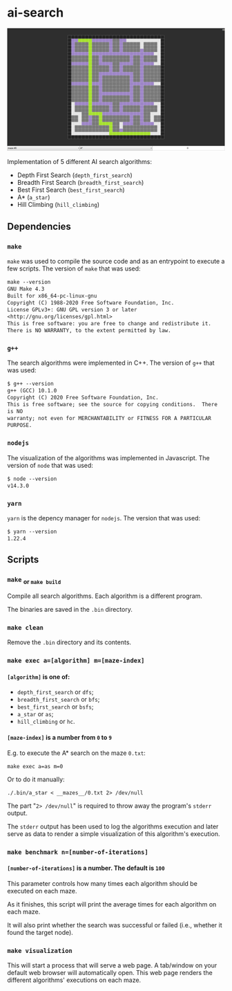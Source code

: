 # ai-search

![A screenshot of the visualization of the A* search algorithm on the maze 0](./visualization.png)

Implementation of 5 different AI search algorithms:

- Depth First Search (`depth_first_search`)
- Breadth First Search (`breadth_first_search`)
- Best First Search (`best_first_search`)
- A* (`a_star`)
- Hill Climbing (`hill_climbing`)

## Dependencies

### `make`

`make` was used to compile the source code and as an entrypoint to execute a few scripts. The version of `make` that was used:

```
make --version
GNU Make 4.3
Built for x86_64-pc-linux-gnu
Copyright (C) 1988-2020 Free Software Foundation, Inc.
License GPLv3+: GNU GPL version 3 or later <http://gnu.org/licenses/gpl.html>
This is free software: you are free to change and redistribute it.
There is NO WARRANTY, to the extent permitted by law.
```

### `g++`

The search algorithms were implemented in C++. The version of `g++` that was used:

```
$ g++ --version
g++ (GCC) 10.1.0
Copyright (C) 2020 Free Software Foundation, Inc.
This is free software; see the source for copying conditions.  There is NO
warranty; not even for MERCHANTABILITY or FITNESS FOR A PARTICULAR PURPOSE.
```

### `nodejs`

The visualization of the algorithms was implemented in Javascript. The version of `node` that was used:

```
$ node --version
v14.3.0
```

### `yarn`

`yarn` is the depency manager for `nodejs`. The version that was used:

```
$ yarn --version
1.22.4
```

## Scripts

### `make` <sub>or `make build`</sub>

Compile all search algorithms. Each algorithm is a different program.

The binaries are saved in the `.bin` directory.

### `make clean`

Remove the `.bin` directory and its contents.

### `make exec a=[algorithm] m=[maze-index]`

#### `[algorithm]` is one of:

- `depth_first_search` or `dfs`;
- `breadth_first_search` or `bfs`;
- `best_first_search` or `bsfs`;
- `a_star` or `as`;
- `hill_climbing` or `hc`.

#### `[maze-index]` is a number from `0` to `9`

E.g. to execute the A* search on the maze `0.txt`:

```
make exec a=as m=0
```

Or to do it manually:

```
./.bin/a_star < __mazes__/0.txt 2> /dev/null
```

The part "`2> /dev/null`" is required to throw away the program's `stderr` output.

The `stderr` output has been used to log the algorithms execution and later serve as data to render a simple visualization of this algorithm's execution.

### `make benchmark n=[number-of-iterations]`

#### `[number-of-iterations]` is a number. The default is `100`

This parameter controls how many times each algorithm should be executed on each maze.

As it finishes, this script will print the average times for each algorithm on each maze.

It will also print whether the search was successful or failed (i.e., whether it found the target node).

### `make visualization`

This will start a process that will serve a web page. A tab/window on your default web browser will automatically open. This web page renders the different algorithms' executions on each maze.
